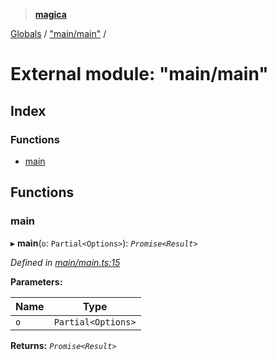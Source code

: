 > **[magica](../README.md)**

[Globals](../README.md) / ["main/main"](_main_main_.md) /

# External module: "main/main"

## Index

### Functions

* [main](_main_main_.md#main)

## Functions

###  main

▸ **main**(`o`: `Partial<Options>`): *`Promise<Result>`*

*Defined in [main/main.ts:15](https://github.com/cancerberoSgx/magica/blob/7866695/src/main/main.ts#L15)*

**Parameters:**

Name | Type |
------ | ------ |
`o` | `Partial<Options>` |

**Returns:** *`Promise<Result>`*